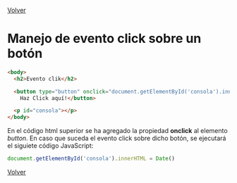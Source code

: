[Volver](../readme.md)
# Manejo de evento click sobre un botón 

```html
<body>
  <h2>Evento clik</h2>

  <button type="button" onclick="document.getElementById('consola').innerHTML = Date()">
    Haz Click aquí!</button>

  <p id="consola"></p>
</body>
```

En el código html superior se ha agregado la propiedad **onclick** al elemento *button*. En caso que suceda el evento click sobre dicho botón, se ejecutará el siguiete código JavaScript:

```javascript
document.getElementById('consola').innerHTML = Date()
```

[Volver](../readme.md)


